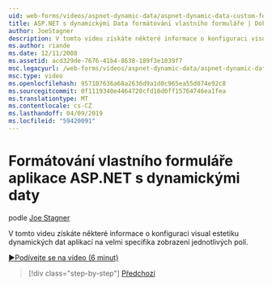 ```yaml
---
uid: web-forms/videos/aspnet-dynamic-data/aspnet-dynamic-data-custom-form-formatting
title: ASP.NET s dynamickými Data formátování vlastního formuláře | Dokumentace Microsoftu
author: JoeStagner
description: V tomto videu získáte některé informace o konfiguraci visual estetiku aplikace dynamických dat na velmi podrobností o jednotlivých polí...
ms.author: riande
ms.date: 12/11/2008
ms.assetid: acd329de-7676-41b4-8638-189f3e1039f7
msc.legacyurl: /web-forms/videos/aspnet-dynamic-data/aspnet-dynamic-data-custom-form-formatting
msc.type: video
ms.openlocfilehash: 957107636a68a2636d9a1d0c965ea55d074e92c8
ms.sourcegitcommit: 0f1119340e4464720cfd16d0ff15764746ea1fea
ms.translationtype: MT
ms.contentlocale: cs-CZ
ms.lasthandoff: 04/09/2019
ms.locfileid: "59420091"
---
```

# <a name="aspnet-dynamic-data-custom-form-formatting"></a>Formátování vlastního formuláře aplikace ASP.NET s dynamickými daty

podle [Joe Stagner](https://github.com/JoeStagner)

V tomto videu získáte některé informace o konfiguraci visual estetiku dynamických dat aplikací na velmi specifika zobrazení jednotlivých polí.

[&#9654;Podívejte se na video (6 minut)](https://channel9.msdn.com/Blogs/ASP-NET-Site-Videos/aspnet-dynamic-data-custom-form-formatting)

> [!div class="step-by-step"]
> [Předchozí](how-to-create-table-specific-custom-forms-in-an-aspnet-dynamic-data-application.md)
